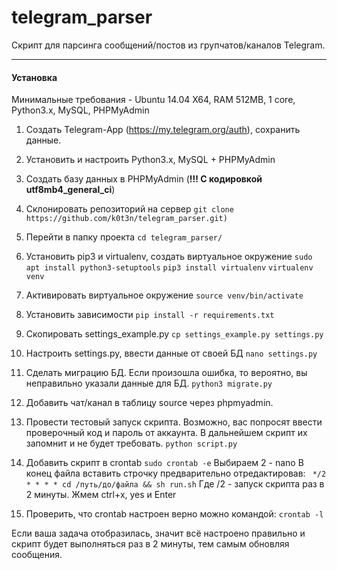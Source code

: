 # telegram_parser

Скрипт для парсинга сообщений/постов из групчатов/каналов Telegram.

----------
#### Установка

 Минимальные требования - Ubuntu 14.04 X64, RAM 512MB, 1 core, Python3.x, MySQL, PHPMyAdmin
 

 1. Создать Telegram-App (https://my.telegram.org/auth), сохранить данные.
 2. Установить и настроить Python3.x, MySQL + PHPMyAdmin 
 3. Создать базу данных в PHPMyAdmin (**!!! С кодировкой utf8mb4_general_ci**)
 4. Склонировать репозиторий на сервер
 `git clone https://github.com/k0t3n/telegram_parser.git)`
 5. Перейти в папку проекта
 `cd telegram_parser/`
 6. Установить pip3 и virtualenv, создать виртуальное окружение
 `sudo apt install python3-setuptools`
 `pip3 install virtualenv`
 `virtualenv venv`
 7. Активировать виртуальное окружение
 `source venv/bin/activate`
 6. Установить зависимости
 `pip install -r requirements.txt`
 7. Скопировать settings_example.py
 `cp settings_example.py settings.py`
 8. Настроить settings.py, ввести данные от своей БД
 `nano settings.py`
 9. Сделать миграцию БД. Если произошла ошибка, то вероятно, вы неправильно указали данные для БД.
 `python3 migrate.py`
 10. Добавить чат/канал в таблицу source через phpmyadmin.
 11. Провести тестовый запуск скрипта. Возможно, вас попросят ввести проверочный код и пароль от аккаунта. В дальнейшем скрипт их запомнит и не будет требовать. 
`python script.py`
 12. Добавить скрипт в crontab
 `sudo crontab -e`
 Выбираем 2 - nano
 В конец файла вставить строчку предварительно отредактировав:
 ` */2 * * * * cd /путь/до/файла && sh run.sh`
 Где /2 - запуск скрипта раз в 2 минуты.
 Жмем ctrl+x, yes и Enter
 
 13. Проверить, что crontab настроен верно можно командой:
 `crontab -l`
 
 Если ваша задача отобразилась, значит всё настроено правильно и скрипт будет выполняться раз в 2 минуты, тем самым обновляя сообщения.
